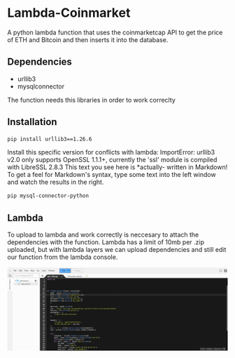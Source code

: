 # Lambda-Coinmarket
A python lambda function that uses the coinmarketcap API to get the price of ETH and Bitcoin and then inserts it into the database.

## Dependencies

- urllib3
- mysqlconnector

The function needs this libraries in order to work correclty

## Installation

```sh
pip install urllib3==1.26.6
```
Install this specific version for conflicts with lambda: 
ImportError: urllib3 v2.0 only supports OpenSSL 1.1.1+, currently the 'ssl' module is compiled with LibreSSL 2.8.3
This text you see here is *actually- written in Markdown! To get a feel
for Markdown's syntax, type some text into the left window and
watch the results in the right.

```sh
pip mysql-connector-python
```


## Lambda

To upload to lambda and work correctly is neccesary to attach the dependencies with the function. Lambda has a limit of 10mb per .zip uploaded, but with lambda layers we can upload dependencies and still edit our function from the lambda console.

<img title="a title" alt="Alt text" src="/lambda_function.png">
